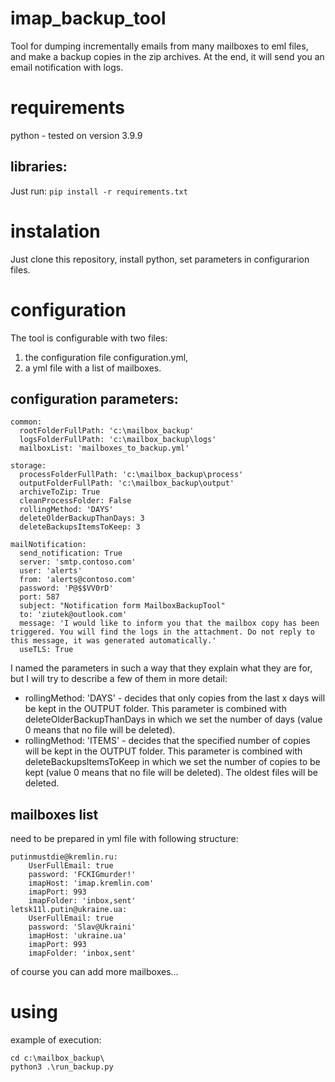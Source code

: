 # imap_backup_tool

Tool for dumping incrementally emails from many mailboxes to eml files, and make a backup copies in the zip archives. At the end, it will send you an email notification with logs.

# requirements
python - tested on version 3.9.9

## libraries:
Just run:
```pip install -r requirements.txt```

# instalation

Just clone this repository, install python, set parameters in configurarion files. 

# configuration

The tool is configurable with two files:
1. the configuration file configuration.yml,
2. a yml file with a list of mailboxes.

## configuration parameters:
```
common:
  rootFolderFullPath: 'c:\mailbox_backup'
  logsFolderFullPath: 'c:\mailbox_backup\logs'
  mailboxList: 'mailboxes_to_backup.yml'

storage:
  processFolderFullPath: 'c:\mailbox_backup\process'
  outputFolderFullPath: 'c:\mailbox_backup\output'
  archiveToZip: True
  cleanProcessFolder: False                            
  rollingMethod: 'DAYS'                                    
  deleteOlderBackupThanDays: 3                              
  deleteBackupsItemsToKeep: 3                               

mailNotification:
  send_notification: True
  server: 'smtp.contoso.com'
  user: 'alerts'
  from: 'alerts@contoso.com'
  password: 'P@$$VV0rD'
  port: 587
  subject: "Notification form MailboxBackupTool"
  to: 'ziutek@outlook.com'
  message: 'I would like to inform you that the mailbox copy has been triggered. You will find the logs in the attachment. Do not reply to this message, it was generated automatically.'
  useTLS: True
  ```
I named the parameters in such a way that they explain what they are for, but I will try to describe a few of them in more detail:

- rollingMethod: 'DAYS' - decides that only copies from the last x days will be kept in the OUTPUT folder. This parameter is combined with deleteOlderBackupThanDays in which we set the number of days (value 0 means that no file will be deleted).
- rollingMethod: 'ITEMS' - decides that the specified number of copies will be kept in the OUTPUT folder. This parameter is combined with deleteBackupsItemsToKeep in which we set the number of copies to be kept (value 0 means that no file will be deleted). The oldest files will be deleted.


## mailboxes list
need to be prepared in yml file with following structure:
```
putinmustdie@kremlin.ru:
    UserFullEmail: true
    password: 'FCKIGmurder!'
    imapHost: 'imap.kremlin.com'
    imapPort: 993
    imapFolder: 'inbox,sent'
letsk11l.putin@ukraine.ua:
    UserFullEmail: true
    password: 'Slav@Ukraini'
    imapHost: 'ukraine.ua'
    imapPort: 993
    imapFolder: 'inbox,sent'
```
of course you can add more mailboxes...

# using

example of execution:

    cd c:\mailbox_backup\
    python3 .\run_backup.py

